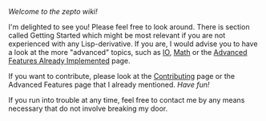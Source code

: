 *Welcome to the zepto wiki!*

I'm delighted to see you! Please feel free to look around.
There is section called Getting Started which might be most
relevant if you are not experienced with any Lisp-derivative.
If you are, I would advise you to have a look at the more "advanced"
topics, such as [IO](https://github.com/hellerve/zepto/wiki/IO),
[Math](https://github.com/hellerve/zepto/wiki/Math) or the 
[Advanced Features Already Implemented](https://github.com/hellerve/zepto/wiki/Advanced-Features-Already-Implemented) page.

If you want to contribute, please look at the [Contributing](https://github.com/hellerve/zepto/wiki/Contributing) page or
the Advanced Features page that I already mentioned. *Have fun!*

If you run into trouble at any time, feel free to contact me by
any means necessary that do not involve breaking my door.



